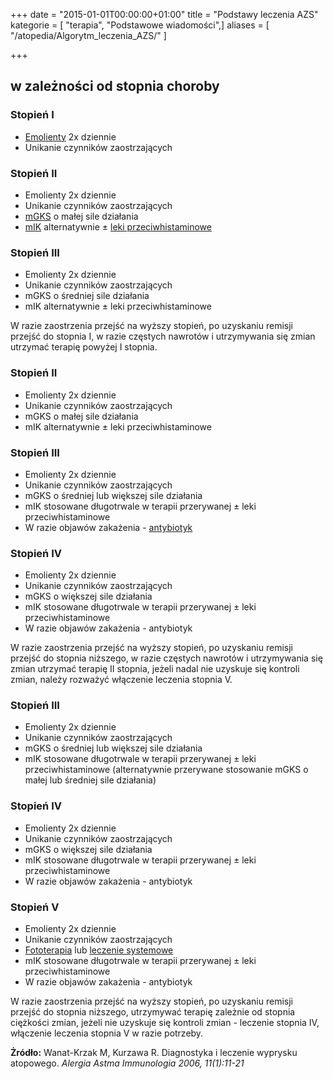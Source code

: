 +++
date = "2015-01-01T00:00:00+01:00"
title = "Podstawy leczenia AZS"
kategorie = [ "terapia", "Podstawowe wiadomości",]
aliases = [ "/atopedia/Algorytm_leczenia_AZS/" ]

+++

## w zależności od stopnia choroby

### Stopień I

-   [Emolienty](/atopedia/Emolienty "wikilink") 2x dziennie
-   Unikanie czynników zaostrzających

### Stopień II

- Emolienty 2x dziennie
- Unikanie czynników zaostrzających
- [mGKS][mgks] o małej sile działania
- [mIK][mik] alternatywnie ± [leki przeciwhistaminowe](/atopedia/leki_przeciwhistaminowe "wikilink")

### Stopień III

- Emolienty 2x dziennie
- Unikanie czynników zaostrzających
- mGKS o średniej sile działania
- mIK alternatywnie ± leki przeciwhistaminowe


W razie zaostrzenia przejść na wyższy stopień, po uzyskaniu remisji przejść do
stopnia I, w razie częstych nawrotów i utrzymywania się zmian utrzymać terapię
powyżej I stopnia.


### Stopień II

- Emolienty 2x dziennie
- Unikanie czynników zaostrzających
- mGKS o małej sile działania
- mIK alternatywnie ± leki przeciwhistaminowe

### Stopień III

- Emolienty 2x dziennie
- Unikanie czynników zaostrzających
- mGKS o średniej lub większej sile działania
- mIK stosowane długotrwale w terapii przerywanej ± leki przeciwhistaminowe
- W razie objawów zakażenia - [antybiotyk](/atopedia/antybiotyk "wikilink")

### Stopień IV

- Emolienty 2x dziennie
- Unikanie czynników zaostrzających
- mGKS o większej sile działania
- mIK stosowane długotrwale w terapii przerywanej ± leki przeciwhistaminowe
- W razie objawów zakażenia - antybiotyk

W razie zaostrzenia przejść na wyższy stopień, po uzyskaniu remisji przejść do stopnia niższego, w razie częstych nawrotów i utrzymywania się zmian utrzymać terapię II stopnia, jeżeli nadal nie uzyskuje się kontroli zmian, należy rozważyć włączenie leczenia stopnia V.

### Stopień III

- Emolienty 2x dziennie
- Unikanie czynników zaostrzających
- mGKS o średniej lub większej sile działania
- mIK stosowane długotrwale w terapii przerywanej ± leki przeciwhistaminowe (alternatywnie przerywane stosowanie mGKS o małej lub średniej sile działania)

### Stopień IV

- Emolienty 2x dziennie
- Unikanie czynników zaostrzających
- mGKS o większej sile działania
- mIK stosowane długotrwale w terapii przerywanej ± leki przeciwhistaminowe
- W razie objawów zakażenia - antybiotyk

### Stopień V

- Emolienty 2x dziennie
- Unikanie czynników zaostrzających
- [Fototerapia](/atopedia/Fototerapia "wikilink") lub [leczenie systemowe](/Leki_immunosupresyjne#Systemowe "wikilink")
- mIK stosowane długotrwale w terapii przerywanej ± leki przeciwhistaminowe
- W razie objawów zakażenia - antybiotyk

W razie zaostrzenia przejść na wyższy stopień, po uzyskaniu remisji przejść do
stopnia niższego, utrzymywać terapię zależnie od stopnia ciężkości zmian, jeżeli
nie uzyskuje się kontroli zmian - leczenie stopnia IV, włączenie leczenia
stopnia V w razie potrzeby.


**Żródło:** Wanat-Krzak M, Kurzawa R. Diagnostyka i leczenie wyprysku atopowego.
*Alergia Astma Immunologia 2006, 11(1):11-21*

[mgks]: /atopedia/glikokortykosterydy "miejscowe glikokortykosterydy"
[mik]: /atopedia/Inhibitory_kalcyneuryny "miejscowe Inhibitory kalcyneuryny, np. Elidel albo Protopic"
